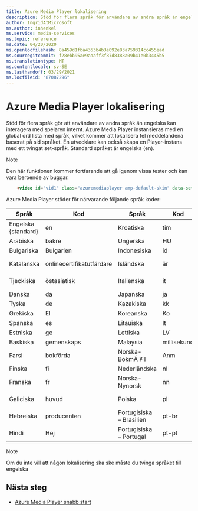 ```yaml
---
title: Azure Media Player lokalisering
description: Stöd för flera språk för användare av andra språk än engelska.
author: IngridAtMicrosoft
ms.author: inhenkel
ms.service: media-services
ms.topic: reference
ms.date: 04/20/2020
ms.openlocfilehash: 8a459d1fba4353b4b3e092e83a759314cc455ead
ms.sourcegitcommit: f28ebb95ae9aaaff3f87d8388a09b41e0b3445b5
ms.translationtype: MT
ms.contentlocale: sv-SE
ms.lasthandoff: 03/29/2021
ms.locfileid: "87087296"
---
```

# <a name="azure-media-player-localization"></a>Azure Media Player lokalisering #

Stöd för flera språk gör att användare av andra språk än engelska kan interagera med spelaren internt. Azure Media Player instansieras med en global ord lista med språk, vilket kommer att lokalisera fel meddelandena baserat på sid språket. En utvecklare kan också skapa en Player-instans med ett tvingat set-språk. Standard språket är engelska (en).

> [!NOTE]
> Den här funktionen kommer fortfarande att gå igenom vissa tester och kan vara beroende av buggar.

```html
    <video id="vid1" class="azuremediaplayer amp-default-skin" data-setup='{"language":"es"}'>...</video>
```

Azure Media Player stöder för närvarande följande språk koder:

| Språk            | Kod | Språk                | Kod   | Språk                | Kod         |
|---------------------|------|-------------------------|--------|-------------------------|--------------|
| Engelska {standard}   | en   | Kroatiska                | tim     | Rumänska                | ro           |
| Arabiska              | bakre   | Ungerska               | HU     | Slovakiska                  | sk           |
| Bulgariska           | Bulgarien   | Indonesiska              | id     | Slovene                 | SL           |
| Katalanska             | onlinecertifikatutfärdare   | Isländska               | är     | Serbiska (kyrillisk)      | sr-cyrl-CS   |
| Tjeckiska               | östasiatisk   | Italienska                 | it     | Serbiska (latinsk)         | sr-latn-rs   |
| Danska              | da   | Japanska                | ja     | Ryska                 | ru           |
| Tyska              | de   | Kazakiska                  | kk     | Svenska                 | sv           |
| Grekiska               | El   | Koreanska                  | Ko     | Thailändska                    | i:te           |
| Spanska             | es   | Litauiska              | lt     | Tagalog                 | TL           |
| Estniska            | ge   | Lettiska                 | LV     | Turkiska                 | TR           |
| Baskiska              | gemenskaps   | Malaysia               | millisekund     | Ukrainska               | Storbritannien           |
| Farsi               | bokförda   | Norska-BokmÃ ¥ l     | Anm     | Urdu                    | vilken           |
| Finska             | fi   | Nederländska                   | nl     | Vietnamesiska              | Vi           |
| Franska              | fr   | Norska-Nynorsk     | nn     | Kinesiska – Förenklad    | zh-hans      |
| Galiciska            | huvud   | Polska                  | pl     | Kinesiska (traditionell)   | zh-Hant      |
| Hebreiska              | producenten   | Portugisiska – Brasilien     | pt-br  |                         |              |
| Hindi               | Hej   | Portugisiska – Portugal   | pt-pt  |                         |              |


> [!NOTE]
> Om du inte vill att någon lokalisering ska ske måste du tvinga språket till engelska

## <a name="next-steps"></a>Nästa steg ##

- [Azure Media Player snabb start](azure-media-player-quickstart.md)
